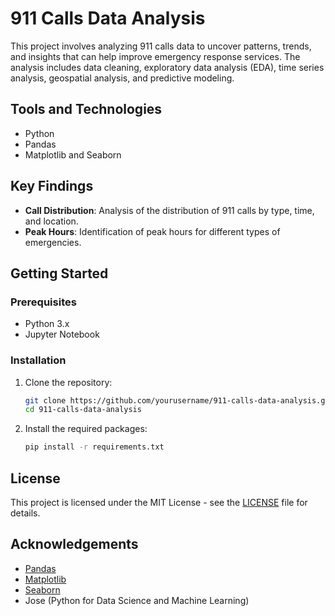 # 911 Calls Data Analysis

This project involves analyzing 911 calls data to uncover patterns, trends, and insights that can help improve emergency response services. The analysis includes data cleaning, exploratory data analysis (EDA), time series analysis, geospatial analysis, and predictive modeling.


## Tools and Technologies

- Python
- Pandas
- Matplotlib and Seaborn

## Key Findings

- **Call Distribution**: Analysis of the distribution of 911 calls by type, time, and location.
- **Peak Hours**: Identification of peak hours for different types of emergencies.

## Getting Started

### Prerequisites

- Python 3.x
- Jupyter Notebook

### Installation

1. Clone the repository:

    ```bash
    git clone https://github.com/yourusername/911-calls-data-analysis.git
    cd 911-calls-data-analysis
    ```

2. Install the required packages:

    ```bash
    pip install -r requirements.txt
    ```

## License

This project is licensed under the MIT License - see the [LICENSE](LICENSE) file for details.

## Acknowledgements

- [Pandas](https://pandas.pydata.org/)
- [Matplotlib](https://matplotlib.org/)
- [Seaborn](https://seaborn.pydata.org/)
- Jose (Python for Data Science and Machine Learning)

